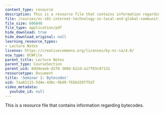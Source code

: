 ```yaml
---
content_type: resource
description: This is a resource file that contains information regarding bytecodes.
file: /courses/ec-s01-internet-technology-in-local-and-global-communities-spring-2005-summer-2005/7aa811155d4e4d6c9bd9f656d39ff5d7_MITEC_S01S05_bytecode.pdf
file_size: 606040
file_type: application/pdf
hide_download: true
hide_download_original: null
learning_resource_types:
- Lecture Notes
license: https://creativecommons.org/licenses/by-nc-sa/4.0/
ocw_type: OCWFile
parent_title: Lecture Notes
parent_type: CourseSection
parent_uid: 0dd4eaeb-d2f8-360d-612d-a17f93c97131
resourcetype: Document
title: 'Seminar 1: Bytecodes'
uid: 7aa81115-5d4e-4d6c-9bd9-f656d39ff5d7
video_metadata:
  youtube_id: null
---
```

This is a resource file that contains information regarding bytecodes.